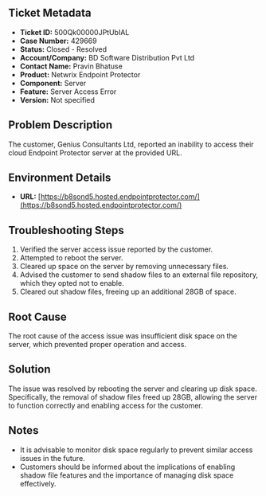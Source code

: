 ## Ticket Metadata
- **Ticket ID:** 500Qk00000JPtUbIAL
- **Case Number:** 429669
- **Status:** Closed - Resolved
- **Account/Company:** BD Software Distribution Pvt Ltd
- **Contact Name:** Pravin Bhatuse
- **Product:** Netwrix Endpoint Protector
- **Component:** Server
- **Feature:** Server Access Error
- **Version:** Not specified

## Problem Description
The customer, Genius Consultants Ltd, reported an inability to access their cloud Endpoint Protector server at the provided URL.

## Environment Details
- **URL:** [https://b8sond5.hosted.endpointprotector.com/](https://b8sond5.hosted.endpointprotector.com/)

## Troubleshooting Steps
1. Verified the server access issue reported by the customer.
2. Attempted to reboot the server.
3. Cleared up space on the server by removing unnecessary files.
4. Advised the customer to send shadow files to an external file repository, which they opted not to enable.
5. Cleared out shadow files, freeing up an additional 28GB of space.

## Root Cause
The root cause of the access issue was insufficient disk space on the server, which prevented proper operation and access.

## Solution
The issue was resolved by rebooting the server and clearing up disk space. Specifically, the removal of shadow files freed up 28GB, allowing the server to function correctly and enabling access for the customer.

## Notes
- It is advisable to monitor disk space regularly to prevent similar access issues in the future.
- Customers should be informed about the implications of enabling shadow file features and the importance of managing disk space effectively.